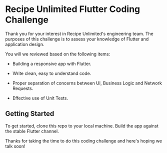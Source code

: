 # Recipe Unlimited Flutter Coding Challenge

Thank you for your interest in Recipe Unlimited's engineering team. The purposes of this challenge is to assess your knowledge of Flutter and application design.

You will we reviewed based on the following items:

- Building a responsive app with Flutter.

- Write clean, easy to understand code.

- Proper separation of concerns between UI, Business Logic and Network Requests.

- Effective use of Unit Tests.

## Getting Started

To get started, clone this repo to your local machine. Build the app against the stable Flutter channel.

Thanks for taking the time to do this coding challenge and here's hoping we talk soon!
